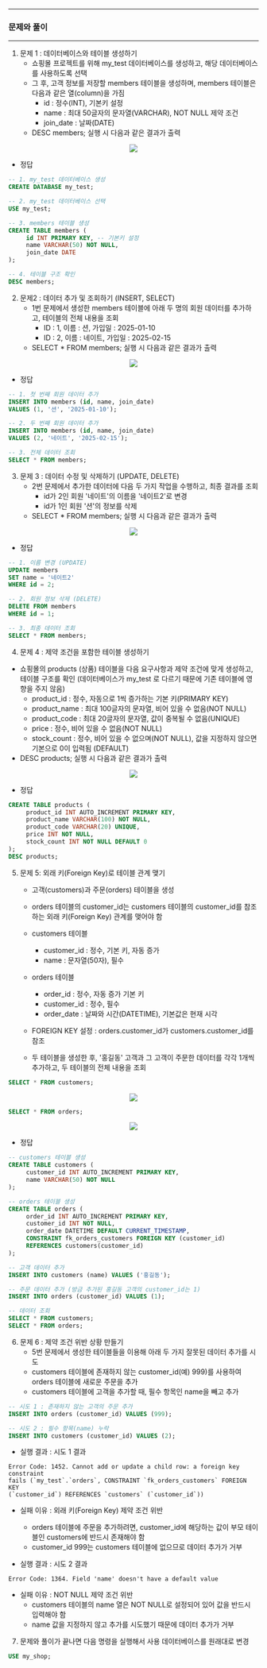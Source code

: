 -----
### 문제와 풀이
-----
1. 문제 1 : 데이터베이스와 테이블 생성하기
   - 쇼핑몰 프로젝트를 위해 my_test 데이터베이스를 생성하고, 해당 데이터베이스를 사용하도록 선택
   - 그 후, 고객 정보를 저장할 members 테이블을 생성하며, members 테이블은 다음과 같은 열(column)을 가짐
     + id : 정수(INT), 기본키 설정
     + name : 최대 50글자의 문자열(VARCHAR), NOT NULL 제약 조건
     + join_date : 날짜(DATE)
   - DESC members; 실행 시 다음과 같은 결과가 출력
<div align="center">
<img src="https://github.com/user-attachments/assets/058c2964-7fb9-4120-abc7-5ac4df0ec619">
</div>

   - 정답
```sql
-- 1. my_test 데이터베이스 생성
CREATE DATABASE my_test;

-- 2. my_test 데이터베이스 선택
USE my_test;

-- 3. members 테이블 생성
CREATE TABLE members (
     id INT PRIMARY KEY, -- 기본키 설정
     name VARCHAR(50) NOT NULL,
     join_date DATE
);

-- 4. 테이블 구조 확인
DESC members;
```

2. 문제2 : 데이터 추가 및 조회하기 (INSERT, SELECT)
   - 1번 문제에서 생성한 members 테이블에 아래 두 명의 회원 데이터를 추가하고, 테이블의 전체 내용을 조회
      + ID : 1, 이름 : 션, 가입일 : 2025-01-10
      + ID : 2, 이름 : 네이트, 가입일 : 2025-02-15
   - SELECT * FROM members; 실행 시 다음과 같은 결과가 출력
<div align="center">
<img src="https://github.com/user-attachments/assets/370997af-89c4-4eec-96be-10f4a27123e9">
</div>

   - 정답
```sql
-- 1. 첫 번째 회원 데이터 추가
INSERT INTO members (id, name, join_date)
VALUES (1, '션', '2025-01-10');

-- 2. 두 번째 회원 데이터 추가
INSERT INTO members (id, name, join_date)
VALUES (2, '네이트', '2025-02-15');

-- 3. 전체 데이터 조회
SELECT * FROM members;
```

3. 문제 3 : 데이터 수정 및 삭제하기 (UPDATE, DELETE)
   - 2번 문제에서 추가한 데이터에 다음 두 가지 작업을 수행하고, 최종 결과를 조회
      + id가 2인 회원 '네이트'의 이름을 '네이트2'로 변경
      + id가 1인 회원 '션'의 정보를 삭제
   - SELECT * FROM members; 실행 시 다음과 같은 결과가 출력
<div align="center">
<img src="https://github.com/user-attachments/assets/bc8e7d18-86b0-474c-ae01-a0ce6a159859">
</div>

   - 정답
```sql
-- 1. 이름 변경 (UPDATE)
UPDATE members
SET name = '네이트2'
WHERE id = 2;

-- 2. 회원 정보 삭제 (DELETE)
DELETE FROM members
WHERE id = 1;

-- 3. 최종 데이터 조회
SELECT * FROM members;
```

4. 문제 4 : 제약 조건을 포함한 테이블 생성하기
  - 쇼핑몰의 products (상품) 테이블을 다음 요구사항과 제약 조건에 맞게 생성하고, 테이블 구조를 확인 (데이터베이스가 my_test 로 다르기 때문에 기존 테이블에 영향을 주지 않음) 
    + product_id : 정수, 자동으로 1씩 증가하는 기본 키(PRIMARY KEY)
    + product_name : 최대 100글자의 문자열, 비어 있을 수 없음(NOT NULL)
    + product_code : 최대 20글자의 문자열, 값이 중복될 수 없음(UNIQUE)
    + price : 정수, 비어 있을 수 없음(NOT NULL)
    + stock_count : 정수, 비어 있을 수 없으며(NOT NULL), 값을 지정하지 않으면 기본으로 0이 입력됨 (DEFAULT)
  - DESC products; 실행 시 다음과 같은 결과가 출력
<div align="center">
<img src="https://github.com/user-attachments/assets/cd317580-d1ea-49e4-805c-9d7523057024">
</div>

  - 정답
```sql
CREATE TABLE products (
     product_id INT AUTO_INCREMENT PRIMARY KEY,
     product_name VARCHAR(100) NOT NULL,
     product_code VARCHAR(20) UNIQUE,
     price INT NOT NULL,
     stock_count INT NOT NULL DEFAULT 0
);
DESC products;
```

5. 문제 5: 외래 키(Foreign Key)로 테이블 관계 맺기
   - 고객(customers)과 주문(orders) 테이블을 생성
   - orders 테이블의 customer_id는 customers 테이블의 customer_id를 참조하는 외래 키(Foreign Key) 관계를 맺어야 함
   - customers 테이블
     + customer_id : 정수, 기본 키, 자동 증가
     + name : 문자열(50자), 필수

   - orders 테이블
     + order_id : 정수, 자동 증가 기본 키
     + customer_id : 정수, 필수
     + order_date : 날짜와 시간(DATETIME), 기본값은 현재 시각

   - FOREIGN KEY 설정 : orders.customer_id가 customers.customer_id를 참조
   - 두 테이블을 생성한 후, '홍길동' 고객과 그 고객이 주문한 데이터를 각각 1개씩 추가하고, 두 테이블의 전체 내용을 조회
```sql
SELECT * FROM customers;
```
<div align="center">
<img src="https://github.com/user-attachments/assets/55742b15-f3cf-41c8-ae81-4efd35d0fc59">
</div>

```sql
SELECT * FROM orders;
```
<div align="center">
<img src="https://github.com/user-attachments/assets/27f21df8-f00f-47fd-8f5c-46cacd9253a0">
</div>

   - 정답
```sql
-- customers 테이블 생성
CREATE TABLE customers (
     customer_id INT AUTO_INCREMENT PRIMARY KEY,
     name VARCHAR(50) NOT NULL
);

-- orders 테이블 생성
CREATE TABLE orders (
     order_id INT AUTO_INCREMENT PRIMARY KEY,
     customer_id INT NOT NULL,
     order_date DATETIME DEFAULT CURRENT_TIMESTAMP,
     CONSTRAINT fk_orders_customers FOREIGN KEY (customer_id)
     REFERENCES customers(customer_id)
);

-- 고객 데이터 추가
INSERT INTO customers (name) VALUES ('홍길동');

-- 주문 데이터 추가 (방금 추가된 홍길동 고객의 customer_id는 1)
INSERT INTO orders (customer_id) VALUES (1);

-- 데이터 조회
SELECT * FROM customers;
SELECT * FROM orders;
```

6. 문제 6 : 제약 조건 위반 상황 만들기
   - 5번 문제에서 생성한 테이블들을 이용해 아래 두 가지 잘못된 데이터 추가를 시도
   - customers 테이블에 존재하지 않는 customer_id(예) 999)를 사용하여 orders 테이블에 새로운 주문을 추가
   - customers 테이블에 고객을 추가할 때, 필수 항목인 name을 빼고 추가
```sql
-- 시도 1 : 존재하지 않는 고객의 주문 추가
INSERT INTO orders (customer_id) VALUES (999);

-- 시도 2 : 필수 항목(name) 누락
INSERT INTO customers (customer_id) VALUES (2);
```

  - 실행 결과 : 시도 1 결과
```
Error Code: 1452. Cannot add or update a child row: a foreign key constraint
fails (`my_test`.`orders`, CONSTRAINT `fk_orders_customers` FOREIGN KEY
(`customer_id`) REFERENCES `customers` (`customer_id`))
```
  - 실패 이유 : 외래 키(Foreign Key) 제약 조건 위반
    + orders 테이블에 주문을 추가하려면, customer_id에 해당하는 값이 부모 테이블인 customers에 반드시 존재해야 함
    + customer_id 999는 customers 테이블에 없으므로 데이터 추가가 거부

  - 실행 결과 : 시도 2 결과
```
Error Code: 1364. Field 'name' doesn't have a default value
```
  - 실패 이유 : NOT NULL 제약 조건 위반
    + customers 테이블의 name 열은 NOT NULL로 설정되어 있어 값을 반드시 입력해야 함
    + name 값을 지정하지 않고 추가를 시도했기 때문에 데이터 추가가 거부

7. 문제와 풀이가 끝나면 다음 명령을 실행해서 사용 데이터베이스를 원래대로 변경
```sql
USE my_shop;
```
